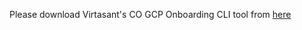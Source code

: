 Please download Virtasant's CO GCP Onboarding CLI tool from [here](https://github.com/virtasant/virtasant-gcp-cli-releases/releases)
